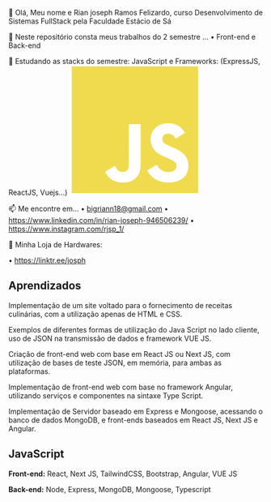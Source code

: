 👋 Olá, Meu nome e Rian joseph Ramos Felizardo, curso Desenvolvimento de Sistemas FullStack pela Faculdade Estácio de Sá

👀 Neste repositório consta meus trabalhos do 2 semestre ... 
• Front-end e Back-end 

🌱 Estudando as stacks do semestre: 
JavaScript e Frameworks: 
(ExpressJS, ReactJS, Vuejs...)
![javascript](https://raw.githubusercontent.com/devicons/devicon/master/icons/javascript/javascript-plain.svg)


📫 Me encontre em... 
• bigriann18@gmail.com 
• https://www.linkedin.com/in/rian-joseph-946506239/
• https://www.instagram.com/rjsp_1/

🌱 Minha Loja de Hardwares:

• https://linktr.ee/josph

## Aprendizados

Implementação de um site voltado para o fornecimento de receitas culinárias, com a utilização apenas de HTML e CSS.

Exemplos de diferentes formas de utilização do Java Script no lado cliente, uso de JSON na transmissão de dados e framework VUE JS.

Criação de front-end web com base em React JS ou Next JS, com utilização de bases de teste JSON, em memória, para ambas as plataformas.

Implementação de front-end web com base no framework Angular, utilizando serviços e componentes na sintaxe Type Script.

Implementação de Servidor baseado em Express e Mongoose, acessando o banco de dados MongoDB, e front-ends baseados em React JS, Next JS e Angular.
## JavaScript

**Front-end:** React, Next JS, TailwindCSS, Bootstrap, Angular, VUE JS

**Back-end:** Node, Express, MongoDB, Mongoose, Typescript

